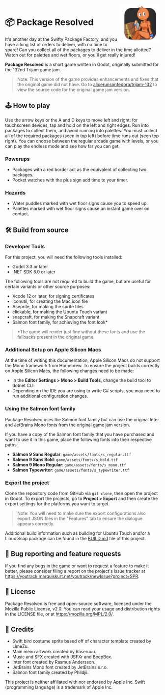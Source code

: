 <img src="./game/icon.png" width="128" align="right" alt="Package Resolved icon"/>

# 📦 Package Resolved

It's another day at the Swifty Package Factory, and you have a long list of orders to
deliver, with no time to spare! Can you collect all of the packages to deliver in the
time allotted? Watch out for palettes and wet floors, or you'll get really injured!

**Package Resolved** is a short game written in Godot, originally submitted for the
132nd Trijam game jam.

> Note: This version of the game provides enhancements and fixes that the original
> game did not have. Go to [alicerunsonfedora/trijam-132][gamejam-version] to view
> the source code for the original game jam version.

[gamejam-version]: https://github.com/alicerunsonfedora/trijam-132

## 🕹 How to play

Use the arrow keys or the A and D keys to move left and right; for touchscreen
devices, tap and hold on the left and right edges. Run into packages to collect them,
and avoid running into palettes. You must collect all of the required packages (seen
in top left) before time runs out (seen top right). You can choose between the
regular arcade game with levels, or you can play the endless mode and see how far you
can get.

### Powerups

- Packages with a red border act as the equivalent of collecting two packages.
- Pocket watches with the plus sign add time to your timer.

### Hazards

- Water puddles marked with wet floor signs cause you to speed up.
- Palettes marked with wet floor signs cause an instant game over on contact.

## 🛠 Build from source

### Developer Tools

For this project, you will need the following tools installed:

- Godot 3.3 or later
- .NET SDK 6.0 or later

The following tools are not required to build the game, but are useful for certain
variants or other source purposes:

- Xcode 12 or later, for signing certificates
- iconutil, for creating the Mac icon file
- Aseprite, for making the sprite files
- clickable, for making the Ubuntu Touch variant
- snapcraft, for making the Snapcraft variant
- Salmon font family, for achieving the font look\*

> \*The game will render just fine without these fonts and use the fallbacks present
> in the original game.

### Additional Setup on Apple Silicon Macs

At the time of writing this documentation, Apple Silicon Macs do not support the Mono
framework from Homebrew. To ensure the project builds correctly on Apple Silicon
Macs, the following changes need to be made:

- In the **Editor Settings > Mono > Build Tools**, change the build tool to dotnet
  CLI.
- Depending on the IDE you are using to write C# scripts, you may need to run
  additional configuration changes.

### Using the Salmon font family

Package Resolved uses the Salmon font family but can use the original Inter and
JetBrains Mono fonts from the original game jam version.

If you have a copy of the Salmon font family that you have purchased and want to
use it in this game, place the following fonts into their respective paths:

- **Salmon 9 Sans Regular**: `game/assets/fonts/s_regular.ttf`
- **Salmon 9 Sans Bold**: `game/assets/fonts/s_bold.ttf`
- **Salmon 9 Mono Regular**: `game/assets/fonts/s_mono.ttf`
- **Salmon Typewriter**: `game/assets/fonts/s_typewriter.ttf`

### Export the project

Clone the repository code from GitHub via `git clone`, then open the project in
Godot. To export the projects, go to **Project > Export**
and then create the export settings for the platforms you want to target.

> Note: You will need to make sure the export configurations also export JSON files
> in the "Features" tab to ensure the dialogue appears correctly.

Additional build information such as building for Ubuntu Touch and/or a Linux Snap
package can be found in the [BUILD.md](BUILD.md) file of this project.

## 💬 Bug reporting and feature requests

If you find any bugs in the game or want to request a feature to make it better,
please consider filing a report on the project's issue tracker at
https://youtrack.marquiskurt.net/youtrack/newIssue?project=SPR.

## 📃 License

Package Resolved is free and open-source software, licensed under the Mozilla Public
License, v2.0. You can read your usage and distribution rights in the LICENSE file,
or at https://mozilla.org/MPL/2.0/.

## 📑 Credits

- Swift bird costume sprite based off of character template created by LimeZu.
- Main menu artwork created by Raseruuu.
- Music and SFX created with JSFXr and BeepBox.
- Inter font created by Rasmus Andersson.
- JetBrains Mono font created by JetBrains s.r.o.
- Salmon font family created by Phildjii.

This project is neither affiliated with nor endorsed by Apple Inc. Swift (programming
language) is a trademark of Apple Inc.
